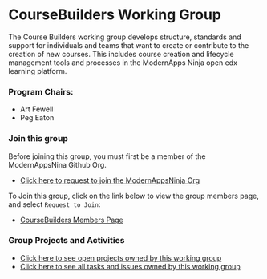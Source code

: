 # CourseBuilders Working Group

The Course Builders working group develops structure, standards and support for individuals and teams that want to create or contribute to the creation of new courses. This includes course creation and lifecycle management tools and processes in the ModernApps Ninja open edx learning platform.

### Program Chairs: 
- Art Fewell
- Peg Eaton

### Join this group

Before joining this group, you must first be a member of the ModernAppsNina Github Org. </br>
- [Click here to request to join the ModernAppsNinja Org](https://github.com/ModernAppsNinja/dojo/issues/new?assignees=&labels=&template=modernappsninja_join_request.md&title=) </br>

To Join this group, click on the link below to view the group members page, and select `Request to Join`: </br>
- [CourseBuilders Members Page](https://github.com/orgs/ModernAppsNinja/teams/coursebuilders/members)

### Group Projects and Activities

- [Click here to see open projects owned by this working group](https://github.com/ModernAppsNinja/Projects/issues?q=is%3Aopen+label%3AProject+label%3ACourseBuilders)
- [Click here to see all tasks and issues owned by this working group](https://github.com/ModernAppsNinja/Projects/labels/CourseBuilders)
